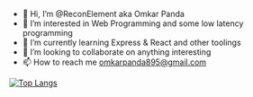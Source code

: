 - 👋 Hi, I’m @ReconElement aka Omkar Panda
- 👀 I’m interested in Web Programming and some low latency programming
- 🌱 I’m currently learning Express & React and other toolings
- 💞️ I’m looking to collaborate on anything interesting
- 📫 How to reach me omkarpanda895@gmail.com

<!---
ReconElement/ReconElement is a ✨ special ✨ repository because its `README.md` (this file) appears on your GitHub profile.
You can click the Preview link to take a look at your changes.
--->
[![Top Langs](https://github-readme-stats.vercel.app/api/top-langs/?username=ReconElement&layout=pie)](https://github.com/anuraghazra/github-readme-stats)
